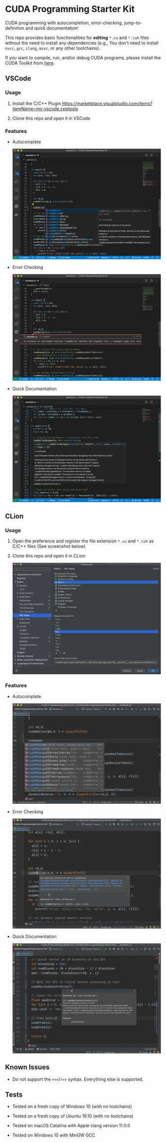 # CUDA Programming Starter Kit

CUDA programming with autocompletion, error-checking, jump-to-definition and quick documentation!

This repo provides basic functionalities for **editing** `*.cu` and `*.cuh` files without the need to install any dependencies (e.g., You don't need to install `nvcc`, `gcc`, `clang`, `msvc`, or any other toolchains). 

If you want to compile, run, and/or debug CUDA programs, please install the CUDA Toolkit from [here](https://developer.nvidia.com/cuda-toolkit).

## VSCode

### Usage

1. Install the C/C++ Plugin https://marketplace.visualstudio.com/items?itemName=ms-vscode.cpptools

2. Clone this repo and open it in VSCode

### Features

- Autocomplete 

    ![image-20200215232640853](assets/image-20200215232640853.png)

- Error Checking

    ![image-20200215234448029](assets/image-20200215234448029.png)

- Quick Documentation

    ![image-20200215234654292](assets/image-20200215234654292.png)


## CLion

### Usage

1. Open the preference and register the file extension `*.cu` and `*.cuh` as C/C++ files (See screenshot below)

2. Clone this repo and open it in CLion

	![image-20200215235421482](assets/image-20200215235421482.png)

### Features

- Autocomplete 

    ![image-20200215232927428](assets/image-20200215232927428.png)

- Error Checking

    ![image-20200215233108863](assets/image-20200215233108863.png)

- Quick Documentation

    ![image-20200215234901712](assets/image-20200215234901712.png)


## Known Issues

- Do not support the `<<<`/`>>>` syntax. Everything else is supported. 

## Tests

- Tested on a fresh copy of Windows 10 (with no toolchains)

- Tested on a fresh copy of Ubuntu 19.10 (with no toolchains)

- Tested on macOS Catalina with Apple clang version 11.0.0

- Tested on Windows 10 with MinGW GCC

